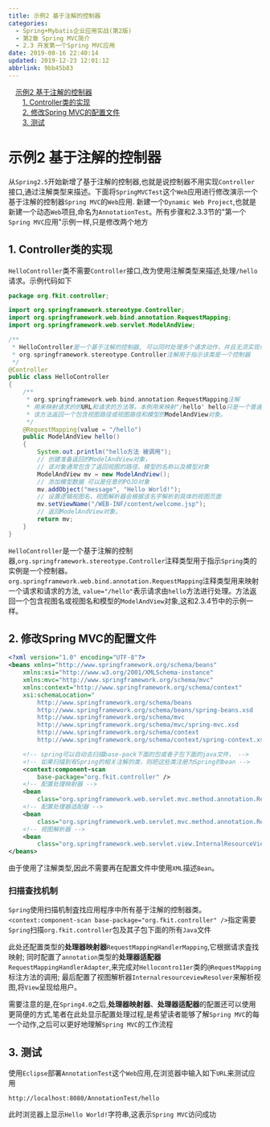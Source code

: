 ```yaml
---
title: 示例2 基于注解的控制器
categories: 
  - Spring+Mybatis企业应用实战(第2版)
  - 第2章 Spring MVC简介
  - 2.3 开发第一个Spring MVC应用
date: 2019-08-16 22:40:14
updated: 2019-12-23 12:01:12
abbrlink: 9bb45b83
---
```

<div id='my_toc'><a href="/JavaReadingNotes/9bb45b83/#示例2-基于注解的控制器" class="header_1">示例2 基于注解的控制器</a>&nbsp;<br><a href="/JavaReadingNotes/9bb45b83/#1-Controller类的实现" class="header_2">1. Controller类的实现</a>&nbsp;<br><a href="/JavaReadingNotes/9bb45b83/#2-修改Spring-MVC的配置文件" class="header_2">2. 修改Spring MVC的配置文件</a>&nbsp;<br><a href="/JavaReadingNotes/9bb45b83/#3-测试" class="header_2">3. 测试</a>&nbsp;<br></div>
<style>.header_1{margin-left: 1em;}.header_2{margin-left: 2em;}.header_3{margin-left: 3em;}.header_4{margin-left: 4em;}.header_5{margin-left: 5em;}.header_6{margin-left: 6em;}</style>
<!--more-->
<script>if (navigator.platform.search('arm')==-1){document.getElementById('my_toc').style.display = 'none';}var e,p = document.getElementsByTagName('p');while (p.length>0) {e = p[0];e.parentElement.removeChild(e);}</script>

<!--end-->
<!--SSTStart-->
# 示例2 基于注解的控制器
从`Spring2.5`开始新增了基于注解的控制器,也就是说控制器不用实现`Controller`接口,通过注解类型来描述。下面将`SpringMVCTest`这个`Web`应用进行修改演示一个基于注解的控制器`Spring MVC`的`Web`应用.
新建一个`Dynamic Web Project`,也就是新建一个动态`Web`项目,命名为`AnnotationTest`。所有步骤和2.3.3节的"第一个`Spring MVC`应用"示例一样,只是修改两个地方
## 1. Controller类的实现
`HelloController`类不需要`Controller`接口,改为使用注解类型来描述,处理`/hello`请求。示例代码如下
```java
package org.fkit.controller;

import org.springframework.stereotype.Controller;
import org.springframework.web.bind.annotation.RequestMapping;
import org.springframework.web.servlet.ModelAndView;

/**
 * HelloController是一个基于注解的控制器, 可以同时处理多个请求动作，并且无须实现任何接口。
 * org.springframework.stereotype.Controller注解用于指示该类是一个控制器
 */
@Controller
public class HelloController
{
    /**
     * org.springframework.web.bind.annotation.RequestMapping注解
     * 用来映射请求的的URL和请求的方法等。本例用来映射"/hello" hello只是一个普通方法。
     * 该方法返回一个包含视图路径或视图路径和模型的ModelAndView对象。
     */
    @RequestMapping(value = "/hello")
    public ModelAndView hello()
    {
        System.out.println("hello方法 被调用");
        // 创建准备返回的ModelAndView对象，
        // 该对象通常包含了返回视图的路径、模型的名称以及模型对象
        ModelAndView mv = new ModelAndView();
        // 添加模型数据 可以是任意的POJO对象
        mv.addObject("message", "Hello World!");
        // 设置逻辑视图名，视图解析器会根据该名字解析到具体的视图页面
        mv.setViewName("/WEB-INF/content/welcome.jsp");
        // 返回ModelAndView对象。
        return mv;
    }
}
```
`HelloController`是一个基于注解的控制器,`org.springframework.stereotype.Controller`注释类型用于指示`Spring`类的实例是一个控制器。`org.springframework.web.bind.annotation.RequestMapping`注释类型用来映射一个请求和请求的方法, `value="/hello"`表示请求由`hello`方法进行处理。方法返回一个包含视图名或视图名和模型的`ModelAndView`对象,这和2.3.4节中的示例一样。
## 2. 修改Spring MVC的配置文件
```xml
<?xml version="1.0" encoding="UTF-8"?>
<beans xmlns="http://www.springframework.org/schema/beans"
    xmlns:xsi="http://www.w3.org/2001/XMLSchema-instance"
    xmlns:mvc="http://www.springframework.org/schema/mvc"
    xmlns:context="http://www.springframework.org/schema/context"
    xsi:schemaLocation="
        http://www.springframework.org/schema/beans
        http://www.springframework.org/schema/beans/spring-beans.xsd
        http://www.springframework.org/schema/mvc
        http://www.springframework.org/schema/mvc/spring-mvc.xsd     
        http://www.springframework.org/schema/context
        http://www.springframework.org/schema/context/spring-context.xsd">

    <!-- spring可以自动去扫描base-pack下面的包或者子包下面的java文件， -->
    <!-- 如果扫描到有Spring的相关注解的类，则把这些类注册为Spring的bean -->
    <context:component-scan
        base-package="org.fkit.controller" />
    <!-- 配置处理映射器 -->
    <bean
        class="org.springframework.web.servlet.mvc.method.annotation.RequestMappingHandlerMapping"/>
    <!-- 配置处理器适配器 -->
    <bean
        class="org.springframework.web.servlet.mvc.method.annotation.RequestMappingHandlerAdapter"/>
    <!-- 视图解析器 -->
    <bean
        class="org.springframework.web.servlet.view.InternalResourceViewResolver"/>
</beans>
```
由于使用了注解类型,因此不需要再在配置文件中使用`XML`描述`Bean`。 
### 扫描查找机制
`Spring`使用扫描机制査找应用程序中所有基于注解的控制器类。`<context:component-scan base-package="org.fkit.controller" />`指定需要`Spring`扫描`org.fkit.controller`包及其子包下面的所有`Java`文件

此处还配置类型的**处理器映射器**`RequestMappingHandlerMapping`,它根据请求査找映射;
同时配置了`annotation`类型的**处理器适配器**`RequestMappingHandlerAdapter`,来完成对`Hellocontro11er`类的`@RequestMapping`标注方法的调用;
最后配置了视图解析器`InternalresourceviewResolver`来解析视图,将`View`呈现给用户。

需要注意的是,在`Spring4.0`之后,**处理器映射器**、**处理器适配器**的配置还可以使用更简便的方式,笔者在此处显示配置处理过程,是希望读者能够了解`Spring MVC`的每一个动作,之后可以更好地理解`Spring MVC`的工作流程
## 3. 测试
使用`Eclipse`部署`AnnotationTest`这个`Web`应用,在浏览器中输入如下`URL`来测试应用
```
http://localhost:8080/AnnotationTest/hello
```
此时浏览器上显示`Hello World!`字符串,这表示`Spring MVC`访问成功
<!--SSTStop-->